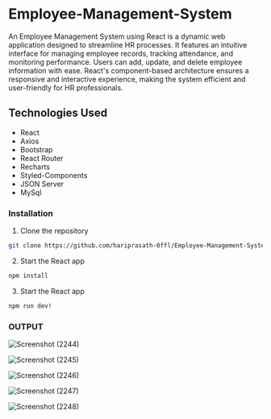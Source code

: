 # Employee-Management-System

An Employee Management System using React is a dynamic web application designed to streamline HR processes. It features an intuitive interface for managing employee records, tracking attendance, and monitoring performance. Users can add, update, and delete employee information with ease. React's component-based architecture ensures a responsive and interactive experience, making the system efficient and user-friendly for HR professionals.

## Technologies Used

- React
- Axios
- Bootstrap
- React Router
- Recharts
- Styled-Components
- JSON Server
- MySql




### Installation

1. Clone the repository
  ```bash
  git clone https://github.com/hariprasath-0ffl/Employee-Management-System.git
 
  ```
2. Start the React app
  ```bash
  npm install
  ```


3. Start the React app
  ```bash
  npm run dev!

  ```
### OUTPUT
![Screenshot (2244)](https://github.com/hariprasath-0ffl/Employee-Management-System/assets/123928482/121a4589-5e8b-47a1-9399-8447ecfc971f)

![Screenshot (2245)](https://github.com/hariprasath-0ffl/Employee-Management-System/assets/123928482/7b4f3e9c-7da3-4938-a69a-5615a7836f74)

![Screenshot (2246)](https://github.com/hariprasath-0ffl/Employee-Management-System/assets/123928482/6466b430-bc5e-4305-a147-336a10fc333f)

![Screenshot (2247)](https://github.com/hariprasath-0ffl/Employee-Management-System/assets/123928482/65c268fa-4f5d-4006-99ea-181fc8b8a890)

![Screenshot (2248)](https://github.com/hariprasath-0ffl/Employee-Management-System/assets/123928482/f36c2b64-7a49-4e5c-9a2c-a02be3f286f5)






